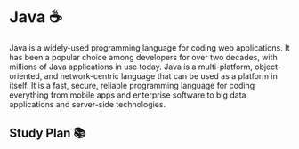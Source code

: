 # Java :coffee:

Java is a widely-used programming language for coding web applications. It has been a popular choice among developers for over two decades, with millions of Java applications in use today. Java is a multi-platform, object-oriented, and network-centric language that can be used as a platform in itself. It is a fast, secure, reliable programming language for coding everything from mobile apps and enterprise software to big data applications and server-side technologies.

## Study Plan :books:
